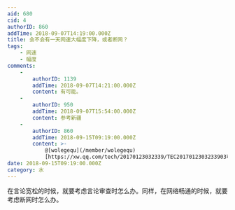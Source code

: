 ```yaml
---
aid: 680
cid: 4
authorID: 860
addTime: 2018-09-07T14:19:00.000Z
title: 会不会有一天网速大幅度下降，或者断网？
tags:
    - 网速
    - 幅度
comments:
    -
        authorID: 1139
        addTime: 2018-09-07T14:21:00.000Z
        content: 有可能。
    -
        authorID: 950
        addTime: 2018-09-07T15:54:00.000Z
        content: 参考新疆
    -
        authorID: 860
        addTime: 2018-09-15T09:19:00.000Z
        content: >-
            @[wolegequ](/member/wolegequ)
            [https://xw.qq.com/tech/20170123032339/TEC2017012303233903可啪](https://xw.qq.com/tech/20170123032339/TEC2017012303233903%E5%8F%AF%E5%95%AA)
date: 2018-09-15T09:19:00.000Z
category: 水
---
```


在言论宽松的时候，就要考虑言论审查时怎么办。同样，在网络畅通的时候，就要考虑断网时怎么办。
